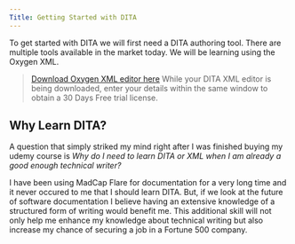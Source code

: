 ```yaml
---
Title: Getting Started with DITA
---
```

To get started with DITA we will first need a DITA authoring tool. There are multiple tools available in the market today. We will be learning using the Oxygen XML. 

> [Download Oxygen XML editor here](https://www.oxygenxml.com "Oxygen XML download") 
 While your DITA XML editor is being downloaded, enter your details within the same window to obtain a 30 Days Free trial license. 

## Why Learn DITA?
A question that simply striked my mind right after I was finished buying my udemy course is *Why do I need to learn DITA or XML when I am already a good enough technical writer?*

I have been using MadCap Flare for documentation for a very long time and it never occured to me that I should learn DITA. But, if we look at the future of software documentation I believe having an extensive knowledge of a structured form of writing would benefit me. This additional skill will not only help me enhance my knowledge about technical writing but also increase my chance of securing a job in a Fortune 500 company.

